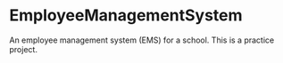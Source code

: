 # EmployeeManagementSystem
An employee management system (EMS) for a school. This is a practice project.
